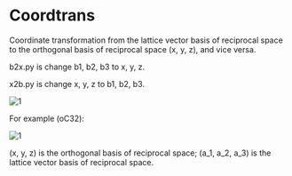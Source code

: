 # Coordtrans
Coordinate transformation from the lattice vector basis of reciprocal space to the orthogonal basis of reciprocal space (x, y, z), and vice versa.

b2x.py is change b1, b2, b3 to x, y, z.

x2b.py is change x, y, z to b1, b2, b3.

![1](http://latex.codecogs.com/svg.latex?\vec{X}=\left(\vec{e}_1,\vec{e}_2,...,\vec{e}_n\right)\left(\begin{matrix}x_1\\\\x_2\\\\.\\\\.\\\\x_n\end{matrix}\right)=\left(\vec{e}_a,\vec{e}_b,...,\vec{e}_{sn}\right)\left(\begin{matrix}x_1'\\\\x_2'\\\\.\\\\.\\\\x_n'\end{matrix}\right))

For example (oC32):

![1](http://latex.codecogs.com/svg.latex?\left(\begin{matrix}1&0&0\\\\0&1&0\\\\0&0&1\end{matrix}\right)\left(\begin{matrix}x\\\\y\\\\z\end{matrix}\right)=\left(\begin{matrix}-0.2808&0.4336&0.5\\\\0.2808&-0.4336&0.5\\\\0.2808&0.4336&-0.5\end{matrix}\right)\left(\begin{matrix}a_1\\\\a_2\\\\a_3\end{matrix}\right))

(x, y, z) is the orthogonal basis of reciprocal space; (a_1, a_2, a_3) is the lattice vector basis of reciprocal space.
